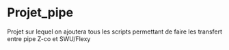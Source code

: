 # Projet_pipe
Projet sur lequel on ajoutera tous les scripts permettant de faire les transfert entre pipe Z-co et SWU/Flexy
